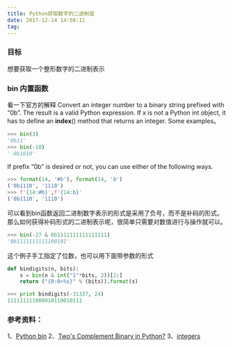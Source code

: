 ```yaml
---
title: Python获取数字的二进制值
date: 2017-12-14 14:58:11
tag: 
---
```



### 目标
想要获取一个整形数字的二进制表示

### bin 内置函数
看一下官方的解释
Convert an integer number to a binary string prefixed with “0b”. The result is a valid Python expression. If x is not a Python int object, it has to define an **index**() method that returns an integer. Some examples。

```python
>>> bin(3)
'0b11'
>>> bin(-10)
'-0b1010'
```
If prefix “0b” is desired or not, you can use either of the following ways.
```python
>>> format(14, '#b'), format(14, 'b')
('0b1110', '1110')
>>> f'{14:#b}',f'{14:b}'
('0b1110', '1110')
```
可以看到bin函数返回二进制数字表示的形式是采用了负号，而不是补码的形式。那么如何获得补码形式的二进制表示呢，很简单只需要对数值进行与操作就可以。
```python
>>> bin(-27 & 0b1111111111111111)
'0b1111111111100101'
```
这个例子手工指定了位数，也可以用下面带参数的形式
```python
def bindigits(n, bits):
    s = bin(n & int("1"*bits, 2))[2:]
    return ("{0:0>%s}" % (bits)).format(s)

>>> print bindigits(-31337, 24)
111111111000010110010111
```

### 参考资料：
1、[Python bin](https://docs.python.org/3/library/functions.html#bin)
2、[Two's Complement Binary in Python?](https://stackoverflow.com/questions/12946116/twos-complement-binary-in-python)
3、[integers](http://docs.python.org/reference/lexical_analysis.html#integers)












